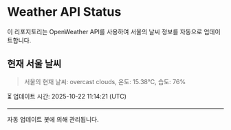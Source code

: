 
# Weather API Status

이 리포지토리는 OpenWeather API를 사용하여 서울의 날씨 정보를 자동으로 업데이트합니다.

## 현재 서울 날씨
> 서울의 현재 날씨: overcast clouds, 온도: 15.38°C, 습도: 76%

⏳ 업데이트 시간: 2025-10-22 11:14:21 (UTC)

---
자동 업데이트 봇에 의해 관리됩니다.
